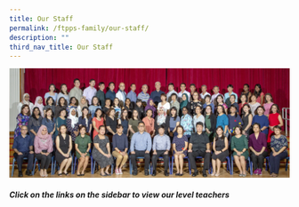 ```yaml
---
title: Our Staff
permalink: /ftpps-family/our-staff/
description: ""
third_nav_title: Our Staff
---
```

![](/images/FTTPS%20Family/OUR%20STAFF_v2_resize2.jpg)
##### Click on the links on the sidebar to view our level teachers